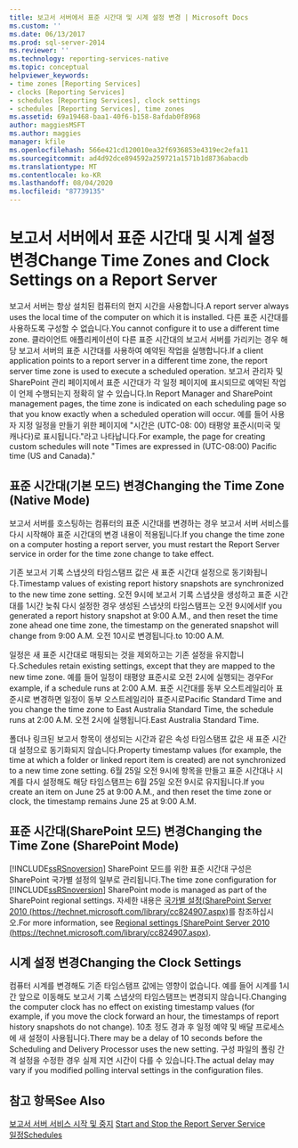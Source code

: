 ```yaml
---
title: 보고서 서버에서 표준 시간대 및 시계 설정 변경 | Microsoft Docs
ms.custom: ''
ms.date: 06/13/2017
ms.prod: sql-server-2014
ms.reviewer: ''
ms.technology: reporting-services-native
ms.topic: conceptual
helpviewer_keywords:
- time zones [Reporting Services]
- clocks [Reporting Services]
- schedules [Reporting Services], clock settings
- schedules [Reporting Services], time zones
ms.assetid: 69a19468-baa1-40f6-b158-8afdab0f8968
author: maggiesMSFT
ms.author: maggies
manager: kfile
ms.openlocfilehash: 566e421cd120010ea32f6936853e4319ec2efa11
ms.sourcegitcommit: ad4d92dce894592a259721a1571b1d8736abacdb
ms.translationtype: MT
ms.contentlocale: ko-KR
ms.lasthandoff: 08/04/2020
ms.locfileid: "87739135"
---
```

# <a name="change-time-zones-and-clock-settings-on-a-report-server"></a><span data-ttu-id="dbff5-102">보고서 서버에서 표준 시간대 및 시계 설정 변경</span><span class="sxs-lookup"><span data-stu-id="dbff5-102">Change Time Zones and Clock Settings on a Report Server</span></span>
  <span data-ttu-id="dbff5-103">보고서 서버는 항상 설치된 컴퓨터의 현지 시간을 사용합니다.</span><span class="sxs-lookup"><span data-stu-id="dbff5-103">A report server always uses the local time of the computer on which it is installed.</span></span> <span data-ttu-id="dbff5-104">다른 표준 시간대를 사용하도록 구성할 수 없습니다.</span><span class="sxs-lookup"><span data-stu-id="dbff5-104">You cannot configure it to use a different time zone.</span></span> <span data-ttu-id="dbff5-105">클라이언트 애플리케이션이 다른 표준 시간대의 보고서 서버를 가리키는 경우 해당 보고서 서버의 표준 시간대를 사용하여 예약된 작업을 실행합니다.</span><span class="sxs-lookup"><span data-stu-id="dbff5-105">If a client application points to a report server in a different time zone, the report server time zone is used to execute a scheduled operation.</span></span> <span data-ttu-id="dbff5-106">보고서 관리자 및 SharePoint 관리 페이지에서 표준 시간대가 각 일정 페이지에 표시되므로 예약된 작업이 언제 수행되는지 정확히 알 수 있습니다.</span><span class="sxs-lookup"><span data-stu-id="dbff5-106">In Report Manager and SharePoint management pages, the time zone is indicated on each scheduling page so that you know exactly when a scheduled operation will occur.</span></span> <span data-ttu-id="dbff5-107">예를 들어 사용자 지정 일정을 만들기 위한 페이지에 "시간은 (UTC-08: 00) 태평양 표준시(미국 및 캐나다)로 표시됩니다."라고 나타납니다.</span><span class="sxs-lookup"><span data-stu-id="dbff5-107">For example, the page for creating custom schedules will note "Times are expressed in (UTC-08:00) Pacific time (US and Canada)."</span></span>  
  
## <a name="changing-the-time-zone-native-mode"></a><span data-ttu-id="dbff5-108">표준 시간대(기본 모드) 변경</span><span class="sxs-lookup"><span data-stu-id="dbff5-108">Changing the Time Zone (Native Mode)</span></span>  
 <span data-ttu-id="dbff5-109">보고서 서버를 호스팅하는 컴퓨터의 표준 시간대를 변경하는 경우 보고서 서버 서비스를 다시 시작해야 표준 시간대의 변경 내용이 적용됩니다.</span><span class="sxs-lookup"><span data-stu-id="dbff5-109">If you change the time zone on a computer hosting a report server, you must restart the Report Server service in order for the time zone change to take effect.</span></span>  
  
 <span data-ttu-id="dbff5-110">기존 보고서 기록 스냅샷의 타임스탬프 값은 새 표준 시간대 설정으로 동기화됩니다.</span><span class="sxs-lookup"><span data-stu-id="dbff5-110">Timestamp values of existing report history snapshots are synchronized to the new time zone setting.</span></span> <span data-ttu-id="dbff5-111">오전 9시에 보고서 기록 스냅샷을 생성하고 표준 시간대를 1시간 늦춰 다시 설정한 경우 생성된 스냅샷의 타임스탬프는 오전 9시에서</span><span class="sxs-lookup"><span data-stu-id="dbff5-111">If you generated a report history snapshot at 9:00 A.M., and then reset the time zone ahead one time zone, the timestamp on the generated snapshot will change from 9:00 A.M.</span></span> <span data-ttu-id="dbff5-112">오전 10시로 변경됩니다.</span><span class="sxs-lookup"><span data-stu-id="dbff5-112">to 10:00 A.M.</span></span>  
  
 <span data-ttu-id="dbff5-113">일정은 새 표준 시간대로 매핑되는 것을 제외하고는 기존 설정을 유지합니다.</span><span class="sxs-lookup"><span data-stu-id="dbff5-113">Schedules retain existing settings, except that they are mapped to the new time zone.</span></span> <span data-ttu-id="dbff5-114">예를 들어 일정이 태평양 표준시로 오전 2시에 실행되는 경우</span><span class="sxs-lookup"><span data-stu-id="dbff5-114">For example, if a schedule runs at 2:00 A.M.</span></span> <span data-ttu-id="dbff5-115">표준 시간대를 동부 오스트레일리아 표준시로 변경하면 일정이 동부 오스트레일리아 표준시로</span><span class="sxs-lookup"><span data-stu-id="dbff5-115">Pacific Standard Time and you change the time zone to East Australia Standard Time, the schedule runs at 2:00 A.M.</span></span> <span data-ttu-id="dbff5-116">오전 2시에 실행됩니다.</span><span class="sxs-lookup"><span data-stu-id="dbff5-116">East Australia Standard Time.</span></span>  
  
 <span data-ttu-id="dbff5-117">폴더나 링크된 보고서 항목이 생성되는 시간과 같은 속성 타임스탬프 값은 새 표준 시간대 설정으로 동기화되지 않습니다.</span><span class="sxs-lookup"><span data-stu-id="dbff5-117">Property timestamp values (for example, the time at which a folder or linked report item is created) are not synchronized to a new time zone setting.</span></span> <span data-ttu-id="dbff5-118">6월 25일 오전 9시에 항목을 만들고 표준 시간대나 시계를 다시 설정해도 해당 타임스탬프는 6월 25일 오전 9시로 유지됩니다.</span><span class="sxs-lookup"><span data-stu-id="dbff5-118">If you create an item on June 25 at 9:00 A.M., and then reset the time zone or clock, the timestamp remains June 25 at 9:00 A.M.</span></span>  
  
## <a name="changing-the-time-zone-sharepoint-mode"></a><span data-ttu-id="dbff5-119">표준 시간대(SharePoint 모드) 변경</span><span class="sxs-lookup"><span data-stu-id="dbff5-119">Changing the Time Zone (SharePoint Mode)</span></span>  
 <span data-ttu-id="dbff5-120">[!INCLUDE[ssRSnoversion](../../includes/ssrsnoversion-md.md)] SharePoint 모드를 위한 표준 시간대 구성은 SharePoint 국가별 설정의 일부로 관리됩니다.</span><span class="sxs-lookup"><span data-stu-id="dbff5-120">The time zone configuration for [!INCLUDE[ssRSnoversion](../../includes/ssrsnoversion-md.md)] SharePoint mode is managed as part of the SharePoint regional settings.</span></span> <span data-ttu-id="dbff5-121">자세한 내용은 [국가별 설정(SharePoint Server 2010 (https://technet.microsoft.com/library/cc824907.aspx)](https://technet.microsoft.com/library/cc824907.aspx)를 참조하십시오.</span><span class="sxs-lookup"><span data-stu-id="dbff5-121">For more information, see [Regional settings (SharePoint Server 2010 (https://technet.microsoft.com/library/cc824907.aspx)](https://technet.microsoft.com/library/cc824907.aspx).</span></span>  
  
## <a name="changing-the-clock-settings"></a><span data-ttu-id="dbff5-122">시계 설정 변경</span><span class="sxs-lookup"><span data-stu-id="dbff5-122">Changing the Clock Settings</span></span>  
 <span data-ttu-id="dbff5-123">컴퓨터 시계를 변경해도 기존 타임스탬프 값에는 영향이 없습니다. 예를 들어 시계를 1시간 앞으로 이동해도 보고서 기록 스냅샷의 타임스탬프는 변경되지 않습니다.</span><span class="sxs-lookup"><span data-stu-id="dbff5-123">Changing the computer clock has no effect on existing timestamp values (for example, if you move the clock forward an hour, the timestamps of report history snapshots do not change).</span></span> <span data-ttu-id="dbff5-124">10초 정도 경과 후 일정 예약 및 배달 프로세스에 새 설정이 사용됩니다.</span><span class="sxs-lookup"><span data-stu-id="dbff5-124">There may be a delay of 10 seconds before the Scheduling and Delivery Processor uses the new setting.</span></span> <span data-ttu-id="dbff5-125">구성 파일의 폴링 간격 설정을 수정한 경우 실제 지연 시간이 다를 수 있습니다.</span><span class="sxs-lookup"><span data-stu-id="dbff5-125">The actual delay may vary if you modified polling interval settings in the configuration files.</span></span>  
  
## <a name="see-also"></a><span data-ttu-id="dbff5-126">참고 항목</span><span class="sxs-lookup"><span data-stu-id="dbff5-126">See Also</span></span>  
 <span data-ttu-id="dbff5-127">[보고서 서버 서비스 시작 및 중지](../report-server/start-and-stop-the-report-server-service.md) </span><span class="sxs-lookup"><span data-stu-id="dbff5-127">[Start and Stop the Report Server Service](../report-server/start-and-stop-the-report-server-service.md) </span></span>  
 [<span data-ttu-id="dbff5-128">일정</span><span class="sxs-lookup"><span data-stu-id="dbff5-128">Schedules</span></span>](schedules.md)  
  
  
